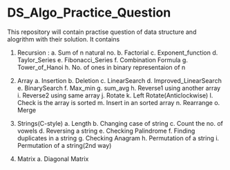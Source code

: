 # DS_Algo_Practice_Question

This repository will contain practise question of data structure and alogrithm with their solution.
It contains

1. Recursion : 
   a. Sum of n natural no.
   b. Factorial
   c. Exponent_function
   d. Taylor_Series
   e. Fibonacci_Series
   f. Combination Formula
   g. Tower_of_Hanoi
   h. No. of ones in binary representaion of n
   
2. Array
   a. Insertion
   b. Deletion
   c. LinearSearch
   d. Improved_LinearSearch
   e. BinarySearch
   f. Max_min
   g. sum_avg
   h. Reverse1 using another array
   i. Reverse2 using same array
   j. Rotate
   k. Left Rotate(Anticlockwise)
   l. Check is the array is sorted
   m. Insert in an sorted array
   n. Rearrange
   o. Merge
   
   
   
3. Strings(C-style)
   a. Length
   b. Changing case of string
   c. Count the no. of vowels
   d. Reversing a string
   e. Checking Palindrome
   f. Finding duplicates in a string
   g. Checking Anagram
   h. Permutation of a string
   i. Permutation of a string(2nd way)
   
4. Matrix
   a. Diagonal Matrix


